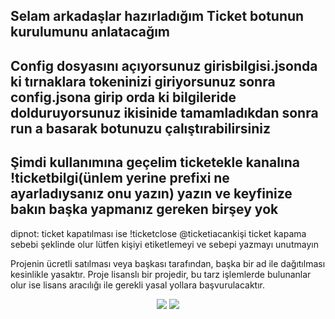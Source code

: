 ## Selam arkadaşlar hazırladığım Ticket botunun kurulumunu anlatacağım


## Config dosyasını açıyorsunuz girisbilgisi.jsonda ki tırnaklara tokeninizi giriyorsunuz sonra config.jsona girip orda ki bilgileride dolduruyorsunuz ikisinide tamamladıkdan sonra run a basarak botunuzu çalıştırabilirsiniz

## Şimdi kullanımına geçelim ticketekle kanalına !ticketbilgi(ünlem yerine prefixi ne ayarladıysanız onu yazın) yazın ve keyfinize bakın başka yapmanız gereken birşey yok

dipnot: ticket kapatılması ise !ticketclose @ticketiacankişi ticket kapama sebebi şeklinde olur lütfen kişiyi etiketlemeyi ve sebepi yazmayı unutmayın

 Projenin ücretli satılması veya başkası tarafından, başka bir ad ile dağıtılması kesinlikle yasaktır. Proje lisanslı bir projedir, bu tarz işlemlerde bulunanlar olur ise lisans aracılığı ile gerekli yasal yollara başvurulacaktır.
<p align="center">
  <a href="https://discord.gg/7bjT7cBRcF"><img src="https://img.shields.io/badge/Serendia%20Squad%20-1d202b.svg?&style=for-the-badge&logo=discord&logoColor=white"></a>
  <a href="https://discord.com/users/786601295737651201"><img src="https://img.shields.io/badge/Klanter%20-7289DA.svg?&style=for-the-badge&logo=discord&logoColor=white"></a>
</p>
